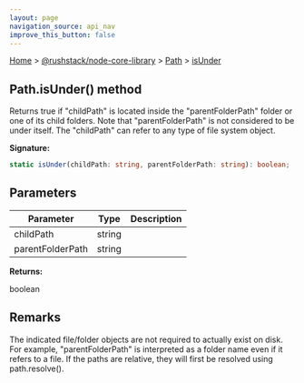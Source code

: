 ```yaml
---
layout: page
navigation_source: api_nav
improve_this_button: false
---
```



[Home](./index.md) &gt; [@rushstack/node-core-library](./node-core-library.md) &gt; [Path](./node-core-library.path.md) &gt; [isUnder](./node-core-library.path.isunder.md)

## Path.isUnder() method

Returns true if "childPath" is located inside the "parentFolderPath" folder or one of its child folders. Note that "parentFolderPath" is not considered to be under itself. The "childPath" can refer to any type of file system object.

<b>Signature:</b>

```typescript
static isUnder(childPath: string, parentFolderPath: string): boolean;
```

## Parameters

|  Parameter | Type | Description |
|  --- | --- | --- |
|  childPath | string |  |
|  parentFolderPath | string |  |

<b>Returns:</b>

boolean

## Remarks

The indicated file/folder objects are not required to actually exist on disk. For example, "parentFolderPath" is interpreted as a folder name even if it refers to a file. If the paths are relative, they will first be resolved using path.resolve().
